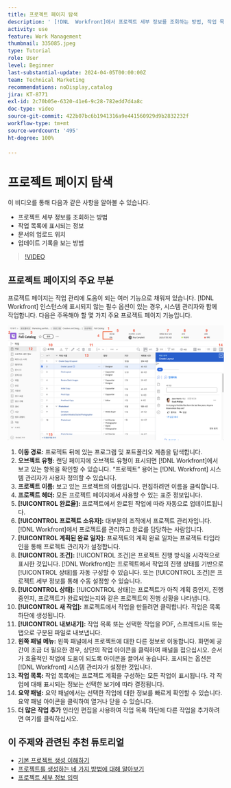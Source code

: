 ```yaml
---
title: 프로젝트 페이지 탐색
description: ' [!DNL  Workfront]에서 프로젝트 세부 정보를 조회하는 방법, 작업 목록에 표시되는 정보, 문서를 업로드하는 위치 및 업데이트 기록을 보는 방법을 알아봅니다.'
activity: use
feature: Work Management
thumbnail: 335085.jpeg
type: Tutorial
role: User
level: Beginner
last-substantial-update: 2024-04-05T00:00:00Z
team: Technical Marketing
recommendations: noDisplay,catalog
jira: KT-8771
exl-id: 2c70b05e-6320-41e6-9c28-782edd7d4a8c
doc-type: video
source-git-commit: 422b07bc6b1941316a9e441560929d9b2832232f
workflow-type: tm+mt
source-wordcount: '495'
ht-degree: 100%

---
```


# 프로젝트 페이지 탐색

이 비디오를 통해 다음과 같은 사항을 알아볼 수 있습니다.

* 프로젝트 세부 정보를 조회하는 방법
* 작업 목록에 표시되는 정보
* 문서의 업로드 위치
* 업데이트 기록을 보는 방법

>[!VIDEO](https://video.tv.adobe.com/v/335085/?quality=12&learn=on&enablevpops)

## 프로젝트 페이지의 주요 부분

프로젝트 페이지는 작업 관리에 도움이 되는 여러 기능으로 채워져 있습니다. [!DNL Workfront] 인스턴스에 표시되지 않는 필수 옵션이 있는 경우, 시스템 관리자와 함께 작업합니다. 다음은 주목해야 할 몇 가지 주요 프로젝트 페이지 기능입니다.

![프로젝트 페이지 스크린샷](assets/project-page-graphic-for-planner-v2.png)

1. **이동 경로:** 프로젝트 뒤에 있는 프로그램 및 포트폴리오 계층을 탐색합니다.
2. **오브젝트 유형:** 랜딩 페이지에 오브젝트 유형이 표시되면 [!DNL Workfront]에서 보고 있는 항목을 확인할 수 있습니다. “프로젝트” 용어는 [!DNL Workfront] 시스템 관리자가 사용자 정의할 수 있습니다.
3. **프로젝트 이름:** 보고 있는 프로젝트의 이름입니다. 편집하려면 이름을 클릭합니다.
4. **프로젝트 헤더:** 모든 프로젝트 페이지에서 사용할 수 있는 표준 정보입니다.
5. **[!UICONTROL 완료율]:** 프로젝트에서 완료된 작업에 따라 자동으로 업데이트됩니다.
6. **[!UICONTROL 프로젝트 소유자]:** 대부분의 조직에서 프로젝트 관리자입니다. [!DNL Workfront]에서 프로젝트를 관리하고 완료를 담당하는 사람입니다.
7. **[!UICONTROL 계획된 완료 일자]:** 프로젝트의 계획 완료 일자는 프로젝트 타임라인을 통해 프로젝트 관리자가 설정합니다.
8. **[!UICONTROL 조건]:** [!UICONTROL 조건]은 프로젝트 진행 방식을 시각적으로 표시한 것입니다. [!DNL Workfront]는 프로젝트에서 작업의 진행 상태를 기반으로 [!UICONTROL 상태]를 자동 구성할 수 있습니다. 또는 [!UICONTROL 조건]은 프로젝트 세부 정보를 통해 수동 설정할 수 있습니다.
9. **[!UICONTROL 상태]:** [!UICONTROL 상태]는 프로젝트가 아직 계획 중인지, 진행 중인지, 프로젝트가 완료되었는지와 같은 프로젝트의 진행 상황을 나타냅니다.
10. **[!UICONTROL 새 작업]:** 프로젝트에서 작업을 만들려면 클릭합니다. 작업은 목록 하단에 생성됩니다.
11. **[!UICONTROL 내보내기]:** 작업 목록 또는 선택한 작업을 PDF, 스프레드시트 또는 탭으로 구분된 파일로 내보냅니다.
12. **왼쪽 패널 메뉴:** 왼쪽 패널에서 프로젝트에 대한 다른 정보로 이동합니다. 화면에 공간이 조금 더 필요한 경우, 상단의 작업 아이콘을 클릭하여 패널을 접으십시오. 순서가 효율적인 작업에 도움이 되도록 아이콘을 끌어서 놓습니다. 표시되는 옵션은 [!DNL Workfront] 시스템 관리자가 설정한 것입니다.
13. **작업 목록:** 작업 목록에는 프로젝트 계획을 구성하는 모든 작업이 표시됩니다. 각 작업에 대해 표시되는 정보는 선택한 보기에 따라 결정됩니다.
14. **요약 패널:** 요약 패널에서는 선택한 작업에 대한 정보를 빠르게 확인할 수 있습니다. 요약 패널 아이콘을 클릭하여 열거나 닫을 수 있습니다.
15. **더 많은 작업 추가** 인라인 편집을 사용하여 작업 목록 하단에 다른 작업을 추가하려면 여기를 클릭하십시오.

## 이 주제와 관련된 추천 튜토리얼

* [기본 프로젝트 생성 이해하기](/help/manage-work/projects/understand-basic-project-creation.md)
* [프로젝트를 생성하는 네 가지 방법에 대해 알아보기](/help/manage-work/projects/understand-other-ways-to-create-projects.md)
* [프로젝트 세부 정보 입력](/help/manage-work/projects/fill-in-the-project-details.md)


